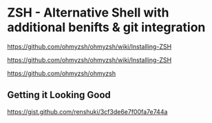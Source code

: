 
# ZSH - Alternative Shell with additional benifts & git integration

https://github.com/ohmyzsh/ohmyzsh/wiki/Installing-ZSH

https://github.com/ohmyzsh/ohmyzsh/wiki/Installing-ZSH

https://github.com/ohmyzsh/ohmyzsh


## Getting it Looking Good

https://gist.github.com/renshuki/3cf3de6e7f00fa7e744a
